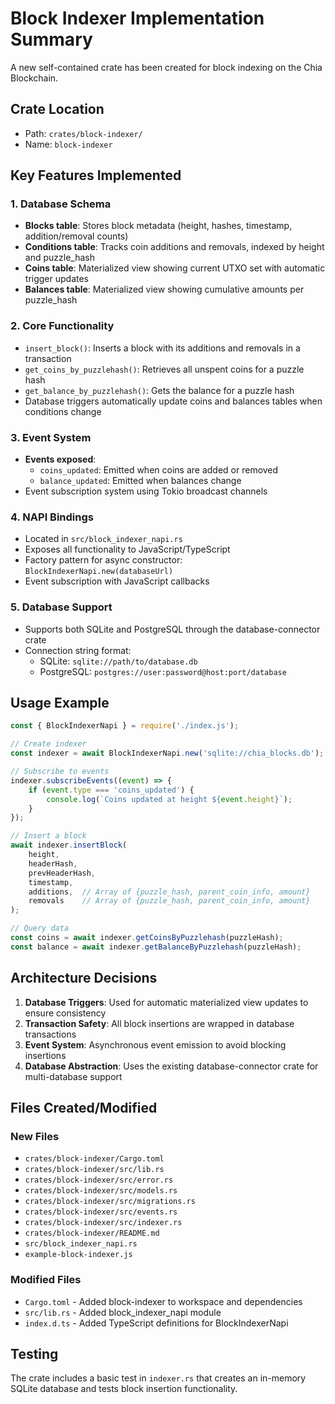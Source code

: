 # Block Indexer Implementation Summary

A new self-contained crate has been created for block indexing on the Chia Blockchain.

## Crate Location
- Path: `crates/block-indexer/`
- Name: `block-indexer`

## Key Features Implemented

### 1. Database Schema
- **Blocks table**: Stores block metadata (height, hashes, timestamp, addition/removal counts)
- **Conditions table**: Tracks coin additions and removals, indexed by height and puzzle_hash
- **Coins table**: Materialized view showing current UTXO set with automatic trigger updates
- **Balances table**: Materialized view showing cumulative amounts per puzzle_hash

### 2. Core Functionality
- `insert_block()`: Inserts a block with its additions and removals in a transaction
- `get_coins_by_puzzlehash()`: Retrieves all unspent coins for a puzzle hash
- `get_balance_by_puzzlehash()`: Gets the balance for a puzzle hash
- Database triggers automatically update coins and balances tables when conditions change

### 3. Event System
- **Events exposed**:
  - `coins_updated`: Emitted when coins are added or removed
  - `balance_updated`: Emitted when balances change
- Event subscription system using Tokio broadcast channels

### 4. NAPI Bindings
- Located in `src/block_indexer_napi.rs`
- Exposes all functionality to JavaScript/TypeScript
- Factory pattern for async constructor: `BlockIndexerNapi.new(databaseUrl)`
- Event subscription with JavaScript callbacks

### 5. Database Support
- Supports both SQLite and PostgreSQL through the database-connector crate
- Connection string format:
  - SQLite: `sqlite://path/to/database.db`
  - PostgreSQL: `postgres://user:password@host:port/database`

## Usage Example

```javascript
const { BlockIndexerNapi } = require('./index.js');

// Create indexer
const indexer = await BlockIndexerNapi.new('sqlite://chia_blocks.db');

// Subscribe to events
indexer.subscribeEvents((event) => {
    if (event.type === 'coins_updated') {
        console.log(`Coins updated at height ${event.height}`);
    }
});

// Insert a block
await indexer.insertBlock(
    height,
    headerHash,
    prevHeaderHash,
    timestamp,
    additions,  // Array of {puzzle_hash, parent_coin_info, amount}
    removals    // Array of {puzzle_hash, parent_coin_info, amount}
);

// Query data
const coins = await indexer.getCoinsByPuzzlehash(puzzleHash);
const balance = await indexer.getBalanceByPuzzlehash(puzzleHash);
```

## Architecture Decisions

1. **Database Triggers**: Used for automatic materialized view updates to ensure consistency
2. **Transaction Safety**: All block insertions are wrapped in database transactions
3. **Event System**: Asynchronous event emission to avoid blocking insertions
4. **Database Abstraction**: Uses the existing database-connector crate for multi-database support

## Files Created/Modified

### New Files
- `crates/block-indexer/Cargo.toml`
- `crates/block-indexer/src/lib.rs`
- `crates/block-indexer/src/error.rs`
- `crates/block-indexer/src/models.rs`
- `crates/block-indexer/src/migrations.rs`
- `crates/block-indexer/src/events.rs`
- `crates/block-indexer/src/indexer.rs`
- `crates/block-indexer/README.md`
- `src/block_indexer_napi.rs`
- `example-block-indexer.js`

### Modified Files
- `Cargo.toml` - Added block-indexer to workspace and dependencies
- `src/lib.rs` - Added block_indexer_napi module
- `index.d.ts` - Added TypeScript definitions for BlockIndexerNapi

## Testing
The crate includes a basic test in `indexer.rs` that creates an in-memory SQLite database and tests block insertion functionality.